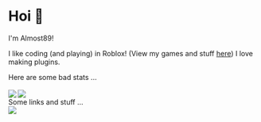 # Hoi 👋
I'm Almost89!

I like coding (and playing) in Roblox! (View my games and stuff [here](https://devforum.roblox.com/))
I love making plugins.

Here are some bad stats ...<br />
<br />
<img align="left" src="https://github-readme-stats.vercel.app/api/top-langs/?username=Almost89" />
<img align="center" src="https://github-readme-stats.vercel.app/api?username=Almost89&show_icons=true)" />
<br />
Some links and stuff ...
<br />
<img align="center" src="https://images.rbxcdn.com/3b43a5c16ec359053fef735551716fc5.ico" herf="https://web.roblox.com/users/2046490515/profile">
